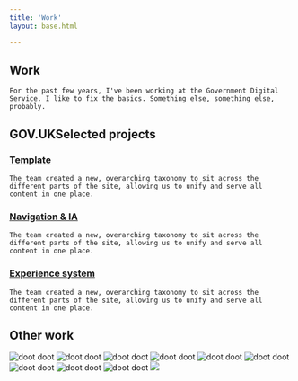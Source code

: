 ```yaml
---
title: 'Work'
layout: base.html

---
```



<section class="">
<div class="intro">
   <h1>Work</h1>
    
    For the past few years, I've been working at the Government Digital Service. I like to fix the basics. Something else, something else, probably.     
</div> 
</section>

<section>
<div class="[ grid ] [ projects ]">
<div class="right">
   <h2><span class="gov-logo">GOV.UK</span>Selected projects</h2>
   <h3 id="project-1"><a href="/template">Template</a></h3>

    The team created a new, overarching taxonomy to sit across the different parts of the site, allowing us to unify and serve all content in one place. 

   <h3 id="project-2"><a href="/taxonomy">Navigation & IA</a></h3>

    The team created a new, overarching taxonomy to sit across the different parts of the site, allowing us to unify and serve all content in one place. 

   <h3 id="project-3"><a href="/content-types">Experience system</a></h3>

    The team created a new, overarching taxonomy to sit across the different parts of the site, allowing us to unify and serve all content in one place.    

</div>
</div>
</section>

<section class="gallery">
<div class="[ grid ]">
      <h2 class="right">Other work</h2>
</div>
  
 <div class="grid">     
 
 <img  class="left-small" src="/assets/images/exebenus.png" alt="doot doot"> 
 <img  class="right-big" src="/assets/images/exebenus2.png" alt="doot doot"> 

 <img  class="middle" src="/assets/images/bf-postcards.png" alt="doot doot"> 

 <img  class="left-big" src="/assets/images/placeholder.png" alt="doot doot"> 
 <img  class="right-small" src="/assets/images/placeholder.png" alt="doot doot"> 

 <img  class="left-half" src="/assets/images/pnt1.png" alt="doot doot"> 
 <img  class="right-half" src="/assets/images/pnt2.png" alt="doot doot"> 

 <img  class="left-small" src="/assets/images/placeholder.png" alt="doot doot"> 
 <img  class="right-big" src="/assets/images/mission-patches.png" alt="doot doot"> 
 

 <picture class="middle">
    <source media="(min-width: 900px)" srcset="/assets/images/desk.png">
    <source media="(max-width: 400px)" srcset="/assets/images/mob.png">
    <img src="/assets/images/desk.png"/>
</picture>

</div>


</section>



 <!-- <img  class="right-alt" src="/assets/images/exebenus2.png" alt="doot doot">  
 <img  class="right-alt" src="/assets/images/mission-patches.png" alt="doot doot"> 
 <img  class="left" src="/assets/images/pride2.png" alt="doot doot">      
 <img  class="right" src="/assets/images/pride1.png" alt="doot doot"> 
 <img  class="right" src="/assets/images/baby1.png" alt="doot doot"> 
 <img  class="left" src="/assets/images/baby2.png" alt="doot doot"> 
 <img  class="middle" src="/assets/images/placeholder.png" alt="doot doot"> 
 <img  class="right" src="/assets/images/hm2.png" alt="doot doot"> 
 <img  class="left" src="/assets/images/hm1.png" alt="doot doot"> 
 <img  class="right-alt" src="/assets/images/ptn3.png" alt="doot doot"> 
 <img  class="left" src="/assets/images/pnt1.png" alt="doot doot"> 
 <img  class="right" src="/assets/images/jobs-pic.png" alt="doot doot"> 
 <img  class="left-alt" src="/assets/images/bwu.png" alt="doot doot">  -->